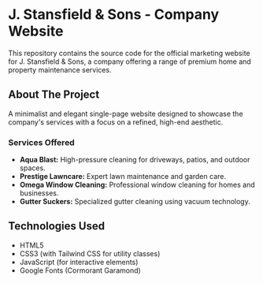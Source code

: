 # J. Stansfield & Sons - Company Website

This repository contains the source code for the official marketing website for J. Stansfield & Sons, a company offering a range of premium home and property maintenance services.

## About The Project

A minimalist and elegant single-page website designed to showcase the company's services with a focus on a refined, high-end aesthetic.

### Services Offered

*   **Aqua Blast:** High-pressure cleaning for driveways, patios, and outdoor spaces.
*   **Prestige Lawncare:** Expert lawn maintenance and garden care.
*   **Omega Window Cleaning:** Professional window cleaning for homes and businesses.
*   **Gutter Suckers:** Specialized gutter cleaning using vacuum technology.

## Technologies Used

*   HTML5
*   CSS3 (with Tailwind CSS for utility classes)
*   JavaScript (for interactive elements)
*   Google Fonts (Cormorant Garamond)